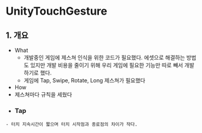 # UnityTouchGesture

## 1. 개요
 - What
   - 개발중인 게임에 제스쳐 인식을 위한 코드가 필요했다. 에셋으로 해결하는 방법도 있지만 개발 비용을 줄이기 위해 우리 게임에 필요한 기능만 따로 빼서 개발하기로 했다.
   - 게임에 Tap, Swipe, Rotate, Long 제스쳐가 필요했다
 - How
  - 제스쳐마다 규칙을 세웠다
   - ### Tap
    - 터치 지속시간이 짧으며 터치 시작점과 종료점의 차이가 작다.
